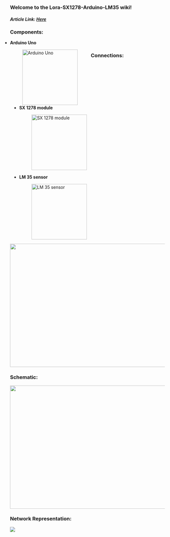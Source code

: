 ### Welcome to the Lora-SX1278-Arduino-LM35 wiki!
<p><h5>Article Link: <a href="https://github.com/victor-vdo/Lora-SX1278-Arduino-LM35/blob/master/TCIC-2017-2-LoRa_Tecnologia_Emergente_para_Internet_das_Coisas_.pdf">Here</a></h5></p>
<p><h3>Components:</h3></p>
<div>
   <p>
       
       
      
   </p>
</div>
<div>
<p>
<ul style="display:inline;">
       <li style="float:left;">
          <b>Arduino Uno</b> </br>
         <figure>
            <img align="left" src="https://i.imgur.com/WuPp0P8.jpg"  height = "180" width = "180" title="Arduino Uno">
         </figure> 
       </li> 
       <li style="margin-left: 30px; float:left;">
          <b>SX 1278 module</b></br>
          <figure>
           <img align="center" src="https://i.imgur.com/PV8fmj6.jpg"  height = "180" width = "180" title="SX 1278 module">
          </figure> 
       </li>   
       <li style="margin-left: 30px; float:left;">
         <b>LM 35 sensor</b></br>
         <figure>
          <img align="center" src="https://i.imgur.com/FS1wHs9.jpg"  height = "180" width = "180" title="LM 35 sensor">
         </figure>   
       </li> 
</ul>      
</p>
</div>

<p><h3>Connections:</h3></p>

<div>
      <p><a href="https://imgur.com/QZ4d7Wp"><img src="https://i.imgur.com/QZ4d7Wp.png"  align="middle" height = "400" width = "600"/></a> </p>
</div>

<p><h3><b>Schematic:</b></h3></p>
<div>
      <p><a href="https://imgur.com/W4ITLas"><img src="https://i.imgur.com/W4ITLas.png" align="middle" height = "400" width = "600"/></a> </p>
</div>
<p><h3><b>Network Representation:</b></h3></p>
<div>
      <p><a href="https://imgur.com/JYgqf9r"><img src="https://i.imgur.com/JYgqf9r.png" align="center"/></a> </p>
</div>
